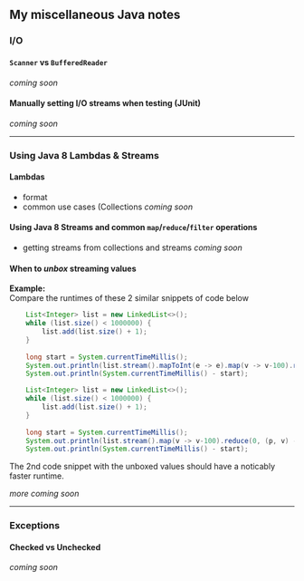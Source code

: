 ## My miscellaneous Java notes
 
 
### I/O
 
#### `Scanner` vs `BufferedReader`
*coming soon*

#### Manually setting I/O streams when testing (JUnit)
*coming soon*

---

### Using Java 8 Lambdas & Streams

#### Lambdas
- format
- common use cases (Collections 
*coming soon*


#### Using Java 8 Streams and common `map`/`reduce`/`filter` operations
- getting streams from collections and streams
*coming soon*
 
#### When to *unbox* streaming values 

**Example:**  
Compare the runtimes of these 2 similar snippets of code below
```Java
    List<Integer> list = new LinkedList<>();
    while (list.size() < 1000000) {
        list.add(list.size() + 1);
    }
    
    long start = System.currentTimeMillis();
    System.out.println(list.stream().mapToInt(e -> e).map(v -> v-100).reduce(0, (p, v) -> p + v));
    System.out.println(System.currentTimeMillis() - start);
```
```Java
    List<Integer> list = new LinkedList<>();
    while (list.size() < 1000000) {
        list.add(list.size() + 1);
    }
    
    long start = System.currentTimeMillis();
    System.out.println(list.stream().map(v -> v-100).reduce(0, (p, v) -> p + v));
    System.out.println(System.currentTimeMillis() - start);
```

The 2nd code snippet with the unboxed values should have a noticably faster runtime.

*more coming soon*

--- 

### Exceptions

#### Checked vs Unchecked
*coming soon*

 